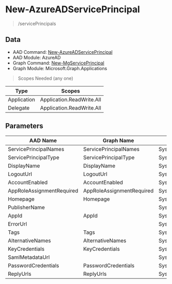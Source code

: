 # New-AzureADServicePrincipal

> /servicePrincipals

## Data

+ AAD Command: [New-AzureADServicePrincipal](https://docs.microsoft.com/en-us/powershell/module/AzureAD/New-AzureADServicePrincipal)
+ AAD Module: AzureAD
+ Graph Command: [New-MgServicePrincipal](https://docs.microsoft.com/en-us/powershell/module/Microsoft.Graph.Applications/New-MgServicePrincipal)
+ Graph Module: Microsoft.Graph.Applications

> Scopes Needed (any one)

|Type|Scopes|
|---|---|
|Application|Application.ReadWrite.All|
|Delegate|Application.ReadWrite.All|

## Parameters

|AAD Name|Graph Name|AAD Type|Graph Type|Infos|
|---|---|---|---|---|
|ServicePrincipalNames|ServicePrincipalNames|System.Collections.Generic.List/System.String|System.String[]||
|ServicePrincipalType|ServicePrincipalType|System.String|System.String||
|DisplayName|DisplayName|System.String|System.String||
|LogoutUrl|LogoutUrl|System.String|System.String||
|AccountEnabled|AccountEnabled|System.String|System.Management.Automation.SwitchParameter||
|AppRoleAssignmentRequired|AppRoleAssignmentRequired|System.Nullable/System.Boolean|System.Management.Automation.SwitchParameter||
|Homepage|Homepage|System.String|System.String||
|PublisherName||System.String|||
|AppId|AppId|System.String|System.String||
|ErrorUrl||System.String|||
|Tags|Tags|System.Collections.Generic.List/System.String|System.String[]||
|AlternativeNames|AlternativeNames|System.Collections.Generic.List/System.String|System.String[]||
|KeyCredentials|KeyCredentials|System.Collections.Generic.List/Microsoft.Open.AzureAD.Model.KeyCredential|Microsoft.Graph.PowerShell.Models.IMicrosoftGraphKeyCredential[]||
|SamlMetadataUrl||System.String|||
|PasswordCredentials|PasswordCredentials|System.Collections.Generic.List/Microsoft.Open.AzureAD.Model.PasswordCredential|Microsoft.Graph.PowerShell.Models.IMicrosoftGraphPasswordCredential[]||
|ReplyUrls|ReplyUrls|System.Collections.Generic.List/System.String|System.String[]||

